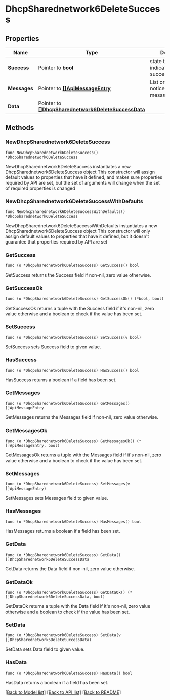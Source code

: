 # DhcpSharednetwork6DeleteSuccess

## Properties

Name | Type | Description | Notes
------------ | ------------- | ------------- | -------------
**Success** | Pointer to **bool** | state true/false indicate if action succeed | [optional] 
**Messages** | Pointer to [**[]ApiMessageEntry**](ApiMessageEntry.md) | List or notice/warning/error messages | [optional] 
**Data** | Pointer to [**[]DhcpSharednetwork6DeleteSuccessData**](DhcpSharednetwork6DeleteSuccessData.md) |  | [optional] 

## Methods

### NewDhcpSharednetwork6DeleteSuccess

`func NewDhcpSharednetwork6DeleteSuccess() *DhcpSharednetwork6DeleteSuccess`

NewDhcpSharednetwork6DeleteSuccess instantiates a new DhcpSharednetwork6DeleteSuccess object
This constructor will assign default values to properties that have it defined,
and makes sure properties required by API are set, but the set of arguments
will change when the set of required properties is changed

### NewDhcpSharednetwork6DeleteSuccessWithDefaults

`func NewDhcpSharednetwork6DeleteSuccessWithDefaults() *DhcpSharednetwork6DeleteSuccess`

NewDhcpSharednetwork6DeleteSuccessWithDefaults instantiates a new DhcpSharednetwork6DeleteSuccess object
This constructor will only assign default values to properties that have it defined,
but it doesn't guarantee that properties required by API are set

### GetSuccess

`func (o *DhcpSharednetwork6DeleteSuccess) GetSuccess() bool`

GetSuccess returns the Success field if non-nil, zero value otherwise.

### GetSuccessOk

`func (o *DhcpSharednetwork6DeleteSuccess) GetSuccessOk() (*bool, bool)`

GetSuccessOk returns a tuple with the Success field if it's non-nil, zero value otherwise
and a boolean to check if the value has been set.

### SetSuccess

`func (o *DhcpSharednetwork6DeleteSuccess) SetSuccess(v bool)`

SetSuccess sets Success field to given value.

### HasSuccess

`func (o *DhcpSharednetwork6DeleteSuccess) HasSuccess() bool`

HasSuccess returns a boolean if a field has been set.

### GetMessages

`func (o *DhcpSharednetwork6DeleteSuccess) GetMessages() []ApiMessageEntry`

GetMessages returns the Messages field if non-nil, zero value otherwise.

### GetMessagesOk

`func (o *DhcpSharednetwork6DeleteSuccess) GetMessagesOk() (*[]ApiMessageEntry, bool)`

GetMessagesOk returns a tuple with the Messages field if it's non-nil, zero value otherwise
and a boolean to check if the value has been set.

### SetMessages

`func (o *DhcpSharednetwork6DeleteSuccess) SetMessages(v []ApiMessageEntry)`

SetMessages sets Messages field to given value.

### HasMessages

`func (o *DhcpSharednetwork6DeleteSuccess) HasMessages() bool`

HasMessages returns a boolean if a field has been set.

### GetData

`func (o *DhcpSharednetwork6DeleteSuccess) GetData() []DhcpSharednetwork6DeleteSuccessData`

GetData returns the Data field if non-nil, zero value otherwise.

### GetDataOk

`func (o *DhcpSharednetwork6DeleteSuccess) GetDataOk() (*[]DhcpSharednetwork6DeleteSuccessData, bool)`

GetDataOk returns a tuple with the Data field if it's non-nil, zero value otherwise
and a boolean to check if the value has been set.

### SetData

`func (o *DhcpSharednetwork6DeleteSuccess) SetData(v []DhcpSharednetwork6DeleteSuccessData)`

SetData sets Data field to given value.

### HasData

`func (o *DhcpSharednetwork6DeleteSuccess) HasData() bool`

HasData returns a boolean if a field has been set.


[[Back to Model list]](../README.md#documentation-for-models) [[Back to API list]](../README.md#documentation-for-api-endpoints) [[Back to README]](../README.md)


